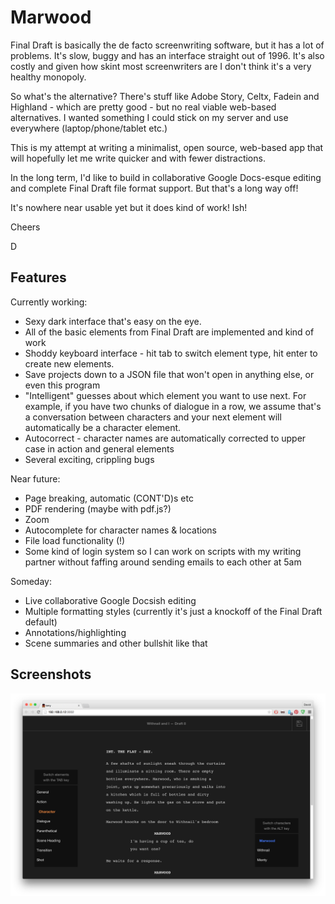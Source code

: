 # Marwood

Final Draft is basically the de facto screenwriting software, but it has a lot of problems. It's slow, buggy and has an interface straight out of 1996. It's also costly and given how skint most screenwriters are I don't think it's a very healthy monopoly.

So what's the alternative? There's stuff like Adobe Story, Celtx, Fadein and Highland - which are pretty good - but no real viable web-based alternatives. I wanted something I could stick on my server and use everywhere (laptop/phone/tablet etc.)

This is my attempt at writing a minimalist, open source, web-based app that will hopefully let me write quicker and with fewer distractions.

In the long term, I'd like to build in collaborative Google Docs-esque editing and complete Final Draft file format support. But that's a long way off!

It's nowhere near usable yet but it does kind of work! Ish!

Cheers

D

## Features

Currently working:

* Sexy dark interface that's easy on the eye.
* All of the basic elements from Final Draft are implemented and kind of work
* Shoddy keyboard interface - hit tab to switch element type, hit enter to create new elements.
* Save projects down to a JSON file that won't open in anything else, or even this program
* "Intelligent" guesses about which element you want to use next. For example, if you have two chunks of dialogue in a row, we assume that's a conversation between characters and your next element will automatically be a character element.
* Autocorrect - character names are automatically corrected to upper case
  in action and general elements
* Several exciting, crippling bugs

Near future:

* Page breaking, automatic (CONT'D)s etc
* PDF rendering (maybe with pdf.js?)
* Zoom
* Autocomplete for character names & locations
* File load functionality (!)
* Some kind of login system so I can work on scripts with my writing partner without faffing around sending emails to each other at 5am

Someday:
* Live collaborative Google Docsish editing
* Multiple formatting styles (currently it's just a knockoff of the Final Draft default)
* Annotations/highlighting
* Scene summaries and other bullshit like that

## Screenshots

![Screenshot One](/screenshots/marwood-1.png)
